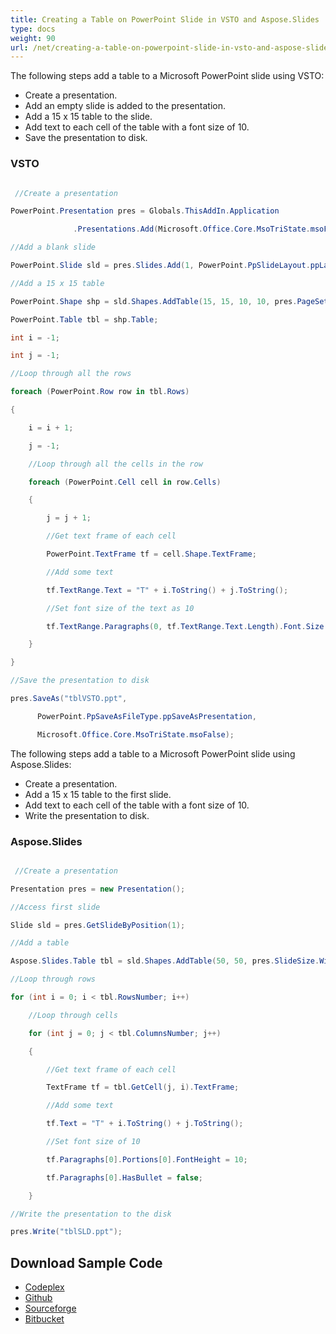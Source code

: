 ```yaml
---
title: Creating a Table on PowerPoint Slide in VSTO and Aspose.Slides
type: docs
weight: 90
url: /net/creating-a-table-on-powerpoint-slide-in-vsto-and-aspose-slides/
---
```


The following steps add a table to a Microsoft PowerPoint slide using VSTO:

- Create a presentation.
- Add an empty slide is added to the presentation.
- Add a 15 x 15 table to the slide.
- Add text to each cell of the table with a font size of 10.
- Save the presentation to disk.
### **VSTO**
``` csharp

 //Create a presentation

PowerPoint.Presentation pres = Globals.ThisAddIn.Application

			  .Presentations.Add(Microsoft.Office.Core.MsoTriState.msoFalse);

//Add a blank slide

PowerPoint.Slide sld = pres.Slides.Add(1, PowerPoint.PpSlideLayout.ppLayoutBlank);

//Add a 15 x 15 table

PowerPoint.Shape shp = sld.Shapes.AddTable(15, 15, 10, 10, pres.PageSetup.SlideWidth - 20, 300);

PowerPoint.Table tbl = shp.Table;

int i = -1;

int j = -1;

//Loop through all the rows

foreach (PowerPoint.Row row in tbl.Rows)

{

	i = i + 1;

	j = -1;

	//Loop through all the cells in the row

	foreach (PowerPoint.Cell cell in row.Cells)

	{

		j = j + 1;

		//Get text frame of each cell

		PowerPoint.TextFrame tf = cell.Shape.TextFrame;

		//Add some text

		tf.TextRange.Text = "T" + i.ToString() + j.ToString();

		//Set font size of the text as 10

		tf.TextRange.Paragraphs(0, tf.TextRange.Text.Length).Font.Size = 10;

	}

}

//Save the presentation to disk

pres.SaveAs("tblVSTO.ppt",

	  PowerPoint.PpSaveAsFileType.ppSaveAsPresentation,

	  Microsoft.Office.Core.MsoTriState.msoFalse);

``` 

The following steps add a table to a Microsoft PowerPoint slide using Aspose.Slides:

- Create a presentation.
- Add a 15 x 15 table to the first slide.
- Add text to each cell of the table with a font size of 10.
- Write the presentation to disk.
### **Aspose.Slides**
``` csharp

 //Create a presentation

Presentation pres = new Presentation();

//Access first slide

Slide sld = pres.GetSlideByPosition(1);

//Add a table

Aspose.Slides.Table tbl = sld.Shapes.AddTable(50, 50, pres.SlideSize.Width - 100, pres.SlideSize.Height - 100, 15, 15);

//Loop through rows

for (int i = 0; i < tbl.RowsNumber; i++)

	//Loop through cells

	for (int j = 0; j < tbl.ColumnsNumber; j++)

	{

		//Get text frame of each cell

		TextFrame tf = tbl.GetCell(j, i).TextFrame;

		//Add some text

		tf.Text = "T" + i.ToString() + j.ToString();

		//Set font size of 10

		tf.Paragraphs[0].Portions[0].FontHeight = 10;

		tf.Paragraphs[0].HasBullet = false;

	}

//Write the presentation to the disk

pres.Write("tblSLD.ppt");

``` 
## **Download Sample Code**
- [Codeplex](https://asposevsto.codeplex.com/downloads/get/772951)
- [Github](https://github.com/aspose-slides/Aspose.Slides-for-.NET/releases/download/AsposeSlidesVsVSTOv1.1/Creating.a.Table.on.PowerPoint.Slide.Aspose.Slides.zip)
- [Sourceforge](https://sourceforge.net/projects/asposevsto/files/Aspose.Slides%20Vs%20VSTO%20Slides/Creating%20a%20Table%20on%20PowerPoint%20Slide%20\(Aspose.Slides\).zip/download)
- [Bitbucket](https://bitbucket.org/asposemarketplace/aspose-for-vsto/downloads/Creating%20a%20Table%20on%20PowerPoint%20Slide%20\(Aspose.Slides\).zip)
